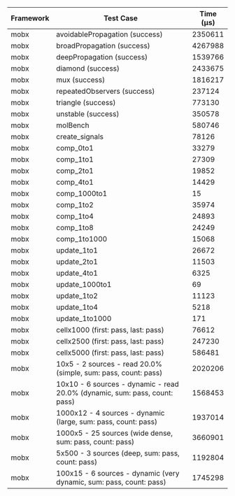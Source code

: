 | Framework | Test Case | Time (μs) |
| --- | --- | --- |
| mobx | avoidablePropagation (success) | 2350611 |
| mobx | broadPropagation (success) | 4267988 |
| mobx | deepPropagation (success) | 1539766 |
| mobx | diamond (success) | 2433675 |
| mobx | mux (success) | 1816217 |
| mobx | repeatedObservers (success) | 237124 |
| mobx | triangle (success) | 773130 |
| mobx | unstable (success) | 350578 |
| mobx | molBench | 580746 |
| mobx | create_signals | 78126 |
| mobx | comp_0to1 | 33279 |
| mobx | comp_1to1 | 27309 |
| mobx | comp_2to1 | 19852 |
| mobx | comp_4to1 | 14429 |
| mobx | comp_1000to1 | 15 |
| mobx | comp_1to2 | 35974 |
| mobx | comp_1to4 | 24893 |
| mobx | comp_1to8 | 24249 |
| mobx | comp_1to1000 | 15068 |
| mobx | update_1to1 | 26672 |
| mobx | update_2to1 | 11503 |
| mobx | update_4to1 | 6325 |
| mobx | update_1000to1 | 69 |
| mobx | update_1to2 | 11123 |
| mobx | update_1to4 | 5218 |
| mobx | update_1to1000 | 171 |
| mobx | cellx1000 (first: pass, last: pass) | 76612 |
| mobx | cellx2500 (first: pass, last: pass) | 247230 |
| mobx | cellx5000 (first: pass, last: pass) | 586481 |
| mobx | 10x5 - 2 sources - read 20.0% (simple, sum: pass, count: pass) | 2020206 |
| mobx | 10x10 - 6 sources - dynamic - read 20.0% (dynamic, sum: pass, count: pass) | 1568453 |
| mobx | 1000x12 - 4 sources - dynamic (large, sum: pass, count: pass) | 1937014 |
| mobx | 1000x5 - 25 sources (wide dense, sum: pass, count: pass) | 3660901 |
| mobx | 5x500 - 3 sources (deep, sum: pass, count: pass) | 1192804 |
| mobx | 100x15 - 6 sources - dynamic (very dynamic, sum: pass, count: pass) | 1745298 |
